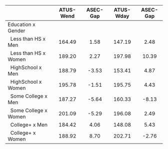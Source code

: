 
|                      |    ATUS-Wend |     ASEC-Gap |    ATUS-Wday |     ASEC-Gap |
| -------------------- | :----------: | :----------: | :----------: | :----------: |
| Education x Gender   |              |              |              |              |
| &nbsp;&nbsp;Less than HS x Men |       164.49 |         1.58 |       147.19 |         2.48 |
| &nbsp;&nbsp;Less than HS x Women |       189.20 |         2.27 |       197.98 |        10.39 |
| &nbsp;&nbsp;HighSchool x Men |       188.79 |        -3.53 |       153.41 |         4.87 |
| &nbsp;&nbsp;HighSchool x Women |       195.78 |        -1.51 |       195.75 |         4.43 |
| &nbsp;&nbsp;Some College x Men |       187.27 |        -5.64 |       160.33 |        -8.13 |
| &nbsp;&nbsp;Some College x Women |       201.09 |        -5.29 |       196.08 |         2.49 |
| &nbsp;&nbsp;College+ x Men |       184.42 |         4.06 |       148.08 |         5.43 |
| &nbsp;&nbsp;College+ x Women |       188.92 |         8.70 |       202.71 |        -2.76 |

